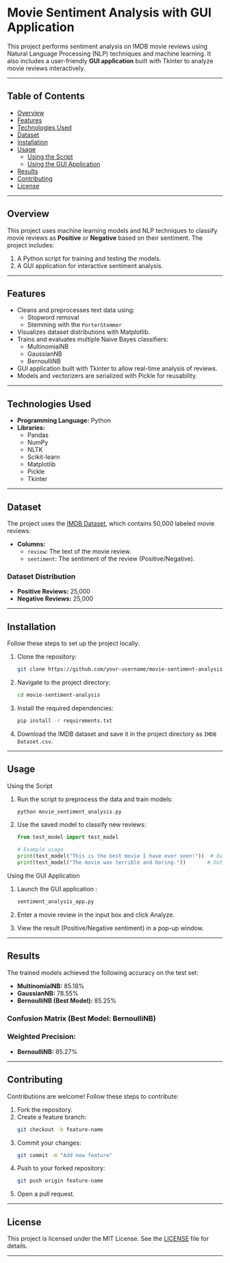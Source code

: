 # Movie Sentiment Analysis with GUI Application

This project performs sentiment analysis on IMDB movie reviews using Natural Language Processing (NLP) techniques and machine learning. It also includes a user-friendly **GUI application** built with Tkinter to analyze movie reviews interactively.

---

## Table of Contents
- [Overview](#overview)
- [Features](#features)
- [Technologies Used](#technologies-used)
- [Dataset](#dataset)
- [Installation](#installation)
- [Usage](#usage)
  - [Using the Script](#using-the-script)
  - [Using the GUI Application](#using-the-gui-application)
- [Results](#results)
- [Contributing](#contributing)
- [License](#license)

---

## Overview

This project uses machine learning models and NLP techniques to classify movie reviews as **Positive** or **Negative** based on their sentiment. The project includes:
1. A Python script for training and testing the models.
2. A GUI application for interactive sentiment analysis.

---

## Features
- Cleans and preprocesses text data using:
  - Stopword removal
  - Stemming with the `PorterStemmer`
- Visualizes dataset distributions with Matplotlib.
- Trains and evaluates multiple Naive Bayes classifiers:
  - MultinomialNB
  - GaussianNB
  - BernoulliNB
- GUI application built with Tkinter to allow real-time analysis of reviews.
- Models and vectorizers are serialized with Pickle for reusability.

---

## Technologies Used

- **Programming Language:** Python
- **Libraries:** 
  - Pandas
  - NumPy
  - NLTK
  - Scikit-learn
  - Matplotlib
  - Pickle
  - Tkinter

---

## Dataset

The project uses the [IMDB Dataset](https://www.kaggle.com/datasets/lakshmi25npathi/imdb-dataset-of-50k-movie-reviews), which contains 50,000 labeled movie reviews:
- **Columns:**
  - `review`: The text of the movie review.
  - `sentiment`: The sentiment of the review (Positive/Negative).

### Dataset Distribution
- **Positive Reviews:** 25,000
- **Negative Reviews:** 25,000

---

## Installation

Follow these steps to set up the project locally:

1. Clone the repository:
    ```bash
    git clone https://github.com/your-username/movie-sentiment-analysis.git
    ```
2. Navigate to the project directory:
    ```bash
    cd movie-sentiment-analysis
    ```
3. Install the required dependencies:
    ```bash
    pip install -r requirements.txt
    ```
4. Download the IMDB dataset and save it in the project directory as `IMDB Dataset.csv`.

---

## Usage
Using the Script
1. Run the script to preprocess the data and train models:
    ```bash
    python movie_sentiment_analysis.py
    ```
2. Use the saved model to classify new reviews:
    ```python
    from test_model import test_model

    # Example usage
    print(test_model("This is the best movie I have ever seen!"))  # Output: Positive review
    print(test_model("The movie was terrible and boring."))       # Output: Negative review
    ```
Using the GUI Application
1. Launch the GUI application :
    ```python
    sentiment_analysis_app.py
    ```
2. Enter a movie review in the input box and click Analyze.

3. View the result (Positive/Negative sentiment) in a pop-up window.


---

## Results

The trained models achieved the following accuracy on the test set:
- **MultinomialNB:** 85.18%
- **GaussianNB:** 78.55%
- **BernoulliNB (Best Model):** 85.25%

### Confusion Matrix (Best Model: BernoulliNB)
### Weighted Precision:
- **BernoulliNB:** 85.27%

---

## Contributing

Contributions are welcome! Follow these steps to contribute:
1. Fork the repository.
2. Create a feature branch:
    ```bash
    git checkout -b feature-name
    ```
3. Commit your changes:
    ```bash
    git commit -m "Add new feature"
    ```
4. Push to your forked repository:
    ```bash
    git push origin feature-name
    ```
5. Open a pull request.

---

## License

This project is licensed under the MIT License. See the [LICENSE](LICENSE) file for details.

---
